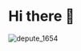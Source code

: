 # Hi there 👋

![depute_1654](https://github.com/user-attachments/assets/e257a6b8-ae13-4beb-8fec-910771be1017)
